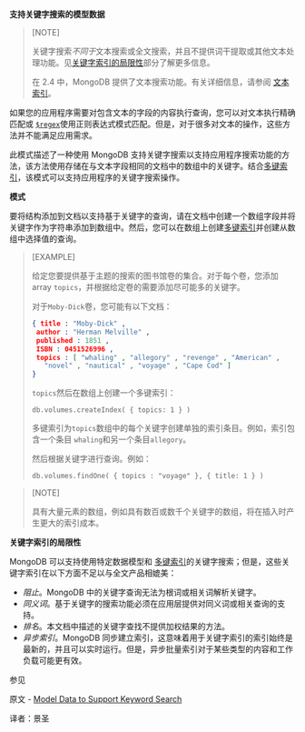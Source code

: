 **支持关键字搜索的模型数据**

>[NOTE]
>
>关键字搜索*不同于*文本搜索或全文搜索，并且不提供词干提取或其他文本处理功能。见[关键字索引的局限性](https://www.mongodb.com/docs/manual/tutorial/model-data-for-keyword-search/#std-label-limit-keyword-indexes)部分了解更多信息。
>
>在 2.4 中，MongoDB 提供了文本搜索功能。有关详细信息，请参阅 [文本索引](https://www.mongodb.com/docs/manual/core/index-text/)。

如果您的应用程序需要对包含文本的字段的内容执行查询，您可以对文本执行精确匹配或 [`$regex`](https://www.mongodb.com/docs/manual/reference/operator/query/regex/#mongodb-query-op.-regex)使用正则表达式模式匹配。但是，对于很多对文本的操作，这些方法并不能满足应用需求。

此模式描述了一种使用 MongoDB 支持关键字搜索以支持应用程序搜索功能的方法，该方法使用存储在与文本字段相同的文档中的数组中的关键字。结合[多键索引](https://www.mongodb.com/docs/manual/core/index-multikey/#std-label-index-type-multikey)，该模式可以支持应用程序的关键字搜索操作。

**模式**

要将结构添加到文档以支持基于关键字的查询，请在文档中创建一个数组字段并将关键字作为字符串添加到数组中。然后，您可以在数组上创建[多键索引](https://www.mongodb.com/docs/manual/core/index-multikey/#std-label-index-type-multi-key)并创建从数组中选择值的查询。

>[EXAMPLE]
>
>给定您要提供基于主题的搜索的图书馆卷的集合。对于每个卷，您添加 array `topics`，并根据给定卷的需要添加尽可能多的关键字。
>
>对于`Moby-Dick`卷，您可能有以下文档：
>
>```json
>{ title : "Moby-Dick" ,
>  author : "Herman Melville" ,
>  published : 1851 ,
>  ISBN : 0451526996 ,
>  topics : [ "whaling" , "allegory" , "revenge" , "American" ,
>    "novel" , "nautical" , "voyage" , "Cape Cod" ]
>}
>```
>
>`topics`然后在数组上创建一个多键索引：
>
>```shell
>db.volumes.createIndex( { topics: 1 } )
>```
>
>多键索引为`topics`数组中的每个关键字创建单独的索引条目。例如，索引包含一个条目 `whaling`和另一个条目`allegory`。
>
>然后根据关键字进行查询。例如：
>
>```shell
>db.volumes.findOne( { topics : "voyage" }, { title: 1 } )
>```

>[NOTE]
>
>具有大量元素的数组，例如具有数百或数千个关键字的数组，将在插入时产生更大的索引成本。

**关键字索引的局限性**

MongoDB 可以支持使用特定数据模型和 [多键索引](https://www.mongodb.com/docs/manual/core/index-multikey/#std-label-index-type-multikey)的关键字搜索；但是，这些关键字索引在以下方面不足以与全文产品相媲美：

- *阻止*。MongoDB 中的关键字查询无法为根词或相关词解析关键字。
- *同义词*。基于关键字的搜索功能必须在应用层提供对同义词或相关查询的支持。
- *排名*。本文档中描述的关键字查找不提供加权结果的方法。
- *异步索引*。MongoDB 同步建立索引，这意味着用于关键字索引的索引始终是最新的，并且可以实时运行。但是，异步批量索引对于某些类型的内容和工作负载可能更有效。

 参见

原文 - [Model Data to Support Keyword Search]( https://docs.mongodb.com/manual/tutorial/model-data-for-keyword-search/ )

译者：景圣
